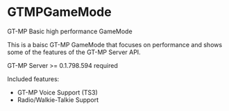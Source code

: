 # GTMPGameMode
GT-MP Basic high performance GameMode

This is a baisc GT-MP GameMode that focuses on performance and shows some of the features of the GT-MP Server API.

GT-MP Server >= 0.1.798.594 required

Included features:

* GT-MP Voice Support (TS3)
* Radio/Walkie-Talkie Support
